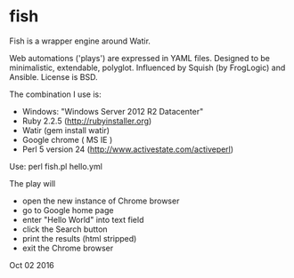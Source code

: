 # fish
 
Fish is a wrapper engine around Watir.

Web automations ('plays') are expressed in YAML files.
Designed to be minimalistic, extendable, polyglot.
Influenced by Squish (by FrogLogic) and Ansible.
License is BSD.


The combination I use is:

- Windows: "Windows Server 2012 R2 Datacenter"
- Ruby 2.2.5 (http://rubyinstaller.org)
- Watir (gem install watir)
- Google chrome ( MS IE )
- Perl 5 version 24 (http://www.activestate.com/activeperl)


Use: perl fish.pl hello.yml

The play will 

- open the new instance of Chrome browser
- go to Google home page
- enter "Hello World" into text field
- click the Search button 
- print the results (html stripped)
- exit the Chrome browser

Oct 02 2016

